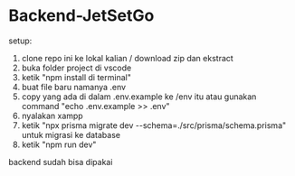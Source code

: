 # Backend-JetSetGo

setup:

1. clone repo ini ke lokal kalian / download zip dan ekstract
2. buka folder project di vscode
3. ketik "npm install di terminal"
4. buat file baru namanya .env
5. copy yang ada di dalam .env.example ke /env itu atau gunakan command "echo .env.example >> .env"
6. nyalakan xampp
7. ketik "npx prisma migrate dev --schema=./src/prisma/schema.prisma" untuk migrasi ke database
8. ketik "npm run dev"

backend sudah bisa dipakai
